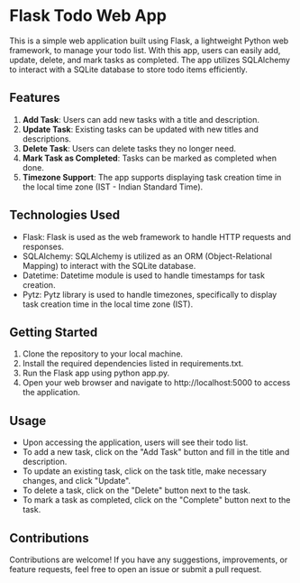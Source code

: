 # Flask Todo Web App
This is a simple web application built using Flask, a lightweight Python web framework, to manage your todo list. With this app, users can easily add, update, delete, and mark tasks as completed. The app utilizes SQLAlchemy to interact with a SQLite database to store todo items efficiently.

## Features
1. **Add Task**: Users can add new tasks with a title and description.
2. **Update Task**: Existing tasks can be updated with new titles and descriptions.
3. **Delete Task**: Users can delete tasks they no longer need.
4. **Mark Task as Completed**: Tasks can be marked as completed when done.
5. **Timezone Support**: The app supports displaying task creation time in the local time zone (IST - Indian Standard Time).

## Technologies Used
* Flask: Flask is used as the web framework to handle HTTP requests and responses.
* SQLAlchemy: SQLAlchemy is utilized as an ORM (Object-Relational Mapping) to interact with the SQLite database.
* Datetime: Datetime module is used to handle timestamps for task creation.
* Pytz: Pytz library is used to handle timezones, specifically to display task creation time in the local time zone (IST).


## Getting Started
1. Clone the repository to your local machine.
2. Install the required dependencies listed in requirements.txt.
3. Run the Flask app using python app.py.
4. Open your web browser and navigate to http://localhost:5000 to access the application.


## Usage
* Upon accessing the application, users will see their todo list.
* To add a new task, click on the "Add Task" button and fill in the title and description.
* To update an existing task, click on the task title, make necessary changes, and click "Update".
* To delete a task, click on the "Delete" button next to the task.
* To mark a task as completed, click on the "Complete" button next to the task.


## Contributions
Contributions are welcome! If you have any suggestions, improvements, or feature requests, feel free to open an issue or submit a pull request.
